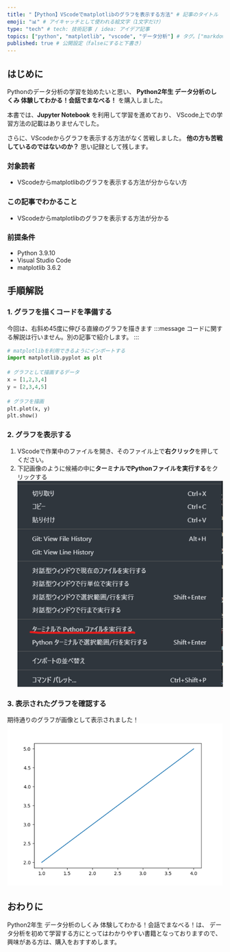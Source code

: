 ```yaml
---
title: "【Python】VScodeでmatplotlibのグラフを表示する方法" # 記事のタイトル
emoji: "📊" # アイキャッチとして使われる絵文字（1文字だけ）
type: "tech" # tech: 技術記事 / idea: アイデア記事
topics: ["python", "matplotlib", "vscode", "データ分析"] # タグ。["markdown", "rust", "aws"]のように指定する
published: true # 公開設定（falseにすると下書き）
---
```

## はじめに
Pythonのデータ分析の学習を始めたいと思い、
**Python2年生 データ分析のしくみ 体験してわかる！会話でまなべる！** を購入しました。

本書では、**Jupyter Notebook** を利用して学習を進めており、
VScode上での学習方法の記載はありませんでした。

さらに、VScodeからグラフを表示する方法がなく苦戦しました。
**他の方も苦戦しているのではないのか？** 思い記録として残します。

### 対象読者
- VScodeからmatplotlibのグラフを表示する方法が分からない方

### この記事でわかること
- VScodeからmatplotlibのグラフを表示する方法が分かる

### 前提条件
- Python 3.9.10
- Visual Studio Code
- matplotlib 3.6.2

## 手順解説
### 1. グラフを描くコードを準備する
今回は、右斜め45度に伸びる直線のグラフを描きます
:::message
コードに関する解説は行いません。別の記事で紹介します。
:::
```python
# matplotlibを利用できるようにインポートする
import matplotlib.pyplot as plt

# グラフとして描画するデータ
x = [1,2,3,4]
y = [2,3,4,5]

# グラフを描画
plt.plot(x, y)
plt.show()
```
### 2. グラフを表示する
1. VScodeで作業中のファイルを開き、そのファイル上で**右クリック**を押してください。
2. 下記画像のように候補の中に**ターミナルでPythonファイルを実行する**をクリックする
![ターミナルでPythonファイルを実行する](/images/run-matplotlib-vscode.png)


### 3. 表示されたグラフを確認する
期待通りのグラフが画像として表示されました！
![右斜め45度に伸びる直線のグラフ](/images/45graph.png)

## おわりに
Python2年生 データ分析のしくみ 体験してわかる！会話でまなべる！は、
データ分析を初めて学習する方にとってはわかりやすい書籍となっておりますので、
興味がある方は、購入をおすすめします。